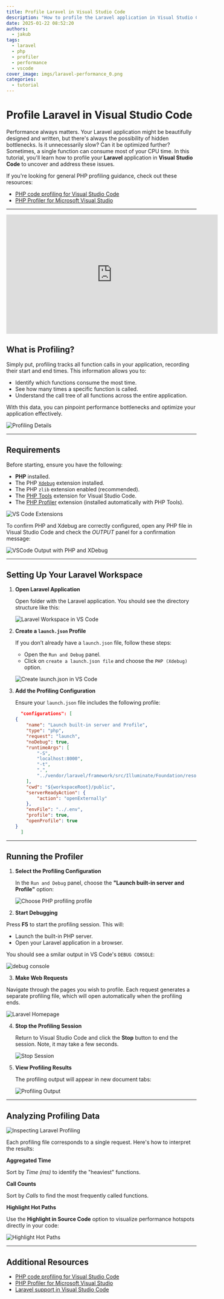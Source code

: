 ```yaml
---
title: Profile Laravel in Visual Studio Code
description: "How to profile the Laravel application in Visual Studio Code?"
date: 2025-01-22 08:52:20
authors:
  - jakub
tags:
  - laravel
  - php
  - profiler
  - performance
  - vscode
cover_image: imgs/laravel-performance_0.png
categories:
  - tutorial
---
```


# Profile Laravel in Visual Studio Code

Performance always matters. Your Laravel application might be beautifully designed and written, but there's always the possibility of hidden bottlenecks. Is it unnecessarily slow? Can it be optimized further? Sometimes, a single function can consume most of your CPU time. In this tutorial, you'll learn how to profile your **Laravel** application in **Visual Studio Code** to uncover and address these issues.

<!-- more -->

If you're looking for general PHP profiling guidance, check out these resources:

- [PHP code profiling for Visual Studio Code](https://docs.devsense.com/vscode/profiling/)
- [PHP Profiler for Microsoft Visual Studio](https://docs.devsense.com/vs/profiling/overview/)

---

<center>
    <iframe width="560" height="315" src="https://www.youtube.com/embed/eos-bgyl-6k" title="Profiling Laravel in Visual Studio Code" frameborder="0" allow="accelerometer; autoplay; clipboard-write; encrypted-media; gyroscope; picture-in-picture" allowfullscreen></iframe>	
</center>

## What is Profiling?

Simply put, profiling tracks all function calls in your application, recording their start and end times. This information allows you to:

- Identify which functions consume the most time.
- See how many times a specific function is called.
- Understand the call tree of all functions across the entire application.

With this data, you can pinpoint performance bottlenecks and optimize your application effectively.

![Profiling Details](imgs/laravel-profile-details.png)

---

## Requirements

Before starting, ensure you have the following:

- **PHP** installed.
- The PHP [`Xdebug`](https://xdebug.org/docs/install) extension installed.
- The PHP `zlib` extension enabled (recommended).
- The [PHP Tools](https://marketplace.visualstudio.com/items?itemName=DEVSENSE.phptools-vscode) extension for Visual Studio Code.
- The [PHP Profiler](https://marketplace.visualstudio.com/items?itemName=DEVSENSE.profiler-php-vscode) extension (installed automatically with PHP Tools).

![VS Code Extensions](imgs/extensions.png)

To confirm PHP and Xdebug are correctly configured, open any PHP file in Visual Studio Code and check the _OUTPUT_ panel for a confirmation message:

![VSCode Output with PHP and XDebug](imgs/php-output.png)

---

## Setting Up Your Laravel Workspace

1. **Open Laravel Application**

   Open folder with the Laravel application. You should see the directory structure like this:

   ![Laravel Workspace in VS Code](imgs/laravel-workspace.png)

2. **Create a `launch.json` Profile**

   If you don’t already have a `launch.json` file, follow these steps:
	 
   - Open the `Run and Debug` panel.
   - Click on `create a launch.json file` and choose the `PHP (Xdebug)` option.

   ![Create launch.json in VS Code](imgs/debug-create-launchjson.png)

3. **Add the Profiling Configuration**

   Ensure your `launch.json` file includes the following profile:

   ```json
	 "configurations": [
   {
       "name": "Launch built-in server and Profile",
       "type": "php",
       "request": "launch",
       "noDebug": true,
       "runtimeArgs": [
           "-S",
           "localhost:8000",
           "-t",
           ".",
           "../vendor/laravel/framework/src/Illuminate/Foundation/resources/server.php"
       ],
       "cwd": "${workspaceRoot}/public",
       "serverReadyAction": {
           "action": "openExternally"
       },
       "envFile": "../.env",
       "profile": true,
       "openProfile": true
   }
	 ]
   ```

---

## Running the Profiler

1. **Select the Profiling Configuration**

   In the `Run and Debug` panel, choose the **"Launch built-in server and Profile"** option:

   ![Choose PHP profiling profile](imgs/debug-choose-profiling.png)

2. **Start Debugging**

  Press **F5** to start the profiling session. This will:
  - Launch the built-in PHP server.
  - Open your Laravel application in a browser.
	
  You should see a smilar output in VS Code's `DEBUG CONSOLE`:
	
  ![debug console](imgs/debug-console.png)

3. **Make Web Requests**

Navigate through the pages you wish to profile. Each request generates a separate profiling file, which will open automatically when the profiling ends.

![Laravel Homepage](imgs/laravel-homepage.png)
	
4. **Stop the Profiling Session**

   Return to Visual Studio Code and click the **Stop** button to end the session. Note, it may take a few seconds.

   ![Stop Session](imgs/debug-stop.png)

5. **View Profiling Results**

   The profiling output will appear in new document tabs:

   ![Profiling Output](imgs/profiling-outputs.png)

---

## Analyzing Profiling Data

![Inspecting Laravel Profiling](imgs/inspect-laravel-profiling.gif)

Each profiling file corresponds to a single request. Here's how to interpret the results:

**Aggregated Time**

   Sort by _Time (ms)_ to identify the "heaviest" functions.

**Call Counts**

   Sort by _Calls_ to find the most frequently called functions.

**Highlight Hot Paths**

   Use the **Highlight in Source Code** option to visualize performance hotspots directly in your code:

   ![Highlight Hot Paths](imgs/profiling-hotpath.png)

---

## Additional Resources

- [PHP code profiling for Visual Studio Code](https://docs.devsense.com/vscode/profiling/)
- [PHP Profiler for Microsoft Visual Studio](https://docs.devsense.com/vs/profiling/overview/)
- [Laravel support in Visual Studio Code](https://docs.devsense.com/vscode/frameworks/laravel/)
